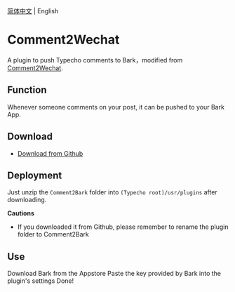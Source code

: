 [简体中文](https://github.com/JDYuuki/Comment2Bark) | English
# Comment2Wechat
A plugin to push Typecho comments to Bark，modified from [Comment2Wechat](https://github.com/Tsuk1ko/Comment2Wechat).

## Function
Whenever someone comments on your post, it can be pushed to your Bark App.   


## Download
- [Download from Github](https://github.com/JDYuuki/Commont2Bark/archive/refs/heads/main.zip "从 Github 下载")

## Deployment
Just unzip the `Comment2Bark` folder into `(Typecho root)/usr/plugins` after downloading. 

**Cautions**
- If you downloaded it from Github, please remember to rename the plugin folder to Comment2Bark

## Use
Download Bark from the Appstore
Paste the key provided by Bark into the plugin's settings
Done!
